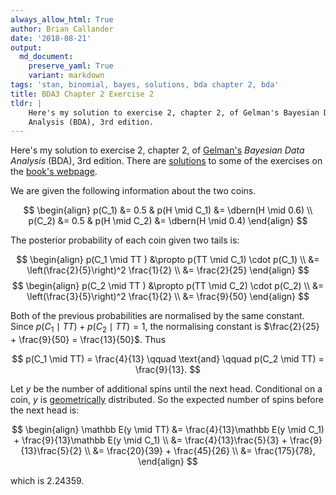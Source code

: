 ```yaml
---
always_allow_html: True
author: Brian Callander
date: '2018-08-21'
output:
  md_document:
    preserve_yaml: True
    variant: markdown
tags: 'stan, binomial, bayes, solutions, bda chapter 2, bda'
title: BDA3 Chapter 2 Exercise 2
tldr: |
    Here's my solution to exercise 2, chapter 2, of Gelman's Bayesian Data
    Analysis (BDA), 3rd edition.
---
```


Here's my solution to exercise 2, chapter 2, of
[Gelman's](https://andrewgelman.com/) *Bayesian Data Analysis* (BDA),
3rd edition. There are
[solutions](http://www.stat.columbia.edu/~gelman/book/solutions.pdf) to
some of the exercises on the [book's
webpage](http://www.stat.columbia.edu/~gelman/book/).

<!--more-->
<div style="display:none">

$\DeclareMathOperator{\dbinomial}{binomial}  \DeclareMathOperator{\dbern}{Bernoulli}  \DeclareMathOperator{\dbeta}{beta}$

</div>

We are given the following information about the two coins.

$$
\begin{align}
  p(C_1) &= 0.5 & p(H \mid C_1) &= \dbern(H \mid 0.6) 
  \\
  p(C_2) &= 0.5 & p(H \mid C_2) &= \dbern(H \mid 0.4)
\end{align}
$$

The posterior probability of each coin given two tails is:

$$
\begin{align}
  p(C_1 \mid TT )
  &\propto
  p(TT \mid C_1) \cdot p(C_1)
  \\
  &=
  \left(\frac{2}{5}\right)^2 \frac{1}{2}
  \\
  &=
  \frac{2}{25}
\end{align}
$$ $$
\begin{align}
  p(C_2 \mid TT )
  &\propto
  p(TT \mid C_2) \cdot p(C_2)
  \\
  &=
  \left(\frac{3}{5}\right)^2 \frac{1}{2}
  \\
  &=
  \frac{9}{50}
\end{align}
$$

Both of the previous probabilities are normalised by the same constant.
Since $p(C_1 \mid TT) + p(C_2 \mid TT) = 1$, the normalising constant is
$\frac{2}{25} + \frac{9}{50} = \frac{13}{50}$. Thus

$$
p(C_1 \mid TT) = \frac{4}{13}
\qquad
\text{and}
\qquad
p(C_2 \mid TT) = \frac{9}{13}.
$$

Let $y$ be the number of additional spins until the next head.
Conditional on a coin, $y$ is
[geometrically](https://en.wikipedia.org/wiki/Geometric_distribution)
distributed. So the expected number of spins before the next head is:

$$
\begin{align}
  \mathbb E(y \mid TT)
  &=
  \frac{4}{13}\mathbb E(y \mid C_1)
  +
  \frac{9}{13}\mathbb E(y \mid C_1)
  \\
  &=
  \frac{4}{13}\frac{5}{3}
  +
  \frac{9}{13}\frac{5}{2}
  \\
  &=
  \frac{20}{39}
  +
  \frac{45}{26}
  \\
  &=
  \frac{175}{78},
\end{align}
$$

which is 2.24359.
